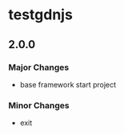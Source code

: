 # testgdnjs

## 2.0.0

### Major Changes

- base framework start project

### Minor Changes

- exit
